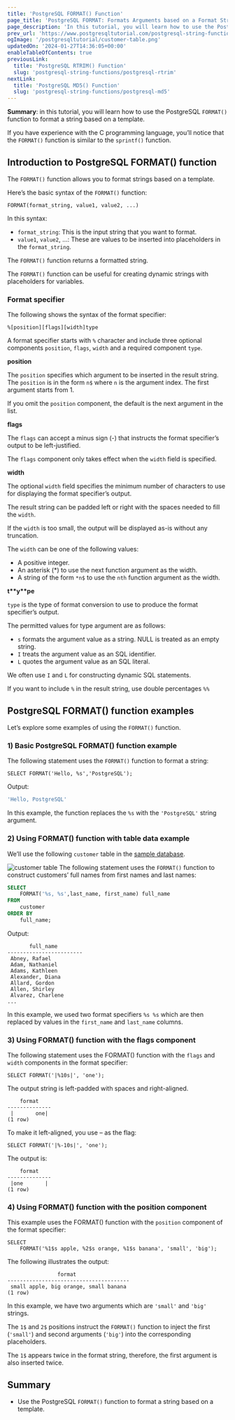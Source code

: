 ```yaml
---
title: 'PostgreSQL FORMAT() Function'
page_title: 'PostgreSQL FORMAT: Formats Arguments based on a Format String'
page_description: 'In this tutorial, you will learn how to use the PostgreSQL FORMAT() function to format arguments according to a format string.'
prev_url: 'https://www.postgresqltutorial.com/postgresql-string-functions/postgresql-format/'
ogImage: '/postgresqltutorial/customer-table.png'
updatedOn: '2024-01-27T14:36:05+00:00'
enableTableOfContents: true
previousLink:
  title: 'PostgreSQL RTRIM() Function'
  slug: 'postgresql-string-functions/postgresql-rtrim'
nextLink:
  title: 'PostgreSQL MD5() Function'
  slug: 'postgresql-string-functions/postgresql-md5'
---
```


**Summary**: in this tutorial, you will learn how to use the PostgreSQL `FORMAT()` function to format a string based on a template.

If you have experience with the C programming language, you’ll notice that the `FORMAT()` function is similar to the `sprintf()` function.

## Introduction to PostgreSQL FORMAT() function

The `FORMAT()` function allows you to format strings based on a template.

Here’s the basic syntax of the `FORMAT()` function:

```csssqlsql
FORMAT(format_string, value1, value2, ...)
```

In this syntax:

- `format_string`: This is the input string that you want to format.
- `value1`, `value2`, …: These are values to be inserted into placeholders in the `format_string`.

The `FORMAT()` function returns a formatted string.

The `FORMAT()` function can be useful for creating dynamic strings with placeholders for variables.

### Format specifier

The following shows the syntax of the format specifier:

```
%[position][flags][width]type
```

A format specifier starts with `%` character and include three optional components `position`, `flags`, `width` and a required component `type`.

**position**

The `position` specifies which argument to be inserted in the result string. The `position` is in the form `n$` where `n` is the argument index. The first argument starts from 1\.

If you omit the `position` component, the default is the next argument in the list.

**flags**

The `flags` can accept a minus sign (\-) that instructs the format specifier’s output to be left\-justified.

The `flags` component only takes effect when the `width` field is specified.

**width**

The optional `width` field specifies the minimum number of characters to use for displaying the format specifier’s output.

The result string can be padded left or right with the spaces needed to fill the `width`.

If the `width` is too small, the output will be displayed as\-is without any truncation.

The `width` can be one of the following values:

- A positive integer.
- An asterisk (\*) to use the next function argument as the width.
- A string of the form `*n$` to use the `nth` function argument as the width.

**t\*\***y\***\*pe**

`type` is the type of format conversion to use to produce the format specifier’s output.

The permitted values for type argument are as follows:

- `s` formats the argument value as a string. NULL is treated as an empty string.
- `I` treats the argument value as an SQL identifier.
- `L` quotes the argument value as an SQL literal.

We often use `I` and `L` for constructing dynamic SQL statements.

If you want to include `%` in the result string, use double percentages `%%`

## PostgreSQL FORMAT() function examples

Let’s explore some examples of using the `FORMAT()` function.

### 1\) Basic PostgreSQL FORMAT() function example

The following statement uses the `FORMAT()` function to format a string:

```
SELECT FORMAT('Hello, %s','PostgreSQL');
```

Output:

```sql
'Hello, PostgreSQL'
```

In this example, the function replaces the `%s` with the `'PostgreSQL'` string argument.

### 2\) Using FORMAT() function with table data example

We’ll use the following `customer` table in the [sample database](../postgresql-getting-started/postgresql-sample-database).

![customer table](/postgresqltutorial/customer-table.png)
The following statement uses the `FORMAT()` function to construct customers’ full names from first names and last names:

```sql
SELECT
    FORMAT('%s, %s',last_name, first_name) full_name
FROM
    customer
ORDER BY
    full_name;
```

Output:

```text
       full_name
------------------------
 Abney, Rafael
 Adam, Nathaniel
 Adams, Kathleen
 Alexander, Diana
 Allard, Gordon
 Allen, Shirley
 Alvarez, Charlene
...
```

In this example, we used two format specifiers `%s %s` which are then replaced by values in the `first_name` and `last_name` columns.

### 3\) Using FORMAT() function with the flags component

The following statement uses the FORMAT() function with the `flags` and `width` components in the format specifier:

```
SELECT FORMAT('|%10s|', 'one');
```

The output string is left\-padded with spaces and right\-aligned.

```text
    format
--------------
 |       one|
(1 row)
```

To make it left\-aligned, you use – as the flag:

```
SELECT FORMAT('|%-10s|', 'one');
```

The output is:

```text
    format
--------------
 |one       |
(1 row)
```

### 4\) Using FORMAT() function with the position component

This example uses the FORMAT() function with the `position` component of the format specifier:

```
SELECT
    FORMAT('%1$s apple, %2$s orange, %1$s banana', 'small', 'big');
```

The following illustrates the output:

```
                format
---------------------------------------
 small apple, big orange, small banana
(1 row)
```

In this example, we have two arguments which are `'small'` and `'big'` strings.

The `1$` and `2$` positions instruct the `FORMAT()` function to inject the first (`'small'`) and second arguments (`'big'`) into the corresponding placeholders.

The `1$` appears twice in the format string, therefore, the first argument is also inserted twice.

## Summary

- Use the PostgreSQL `FORMAT()` function to format a string based on a template.

